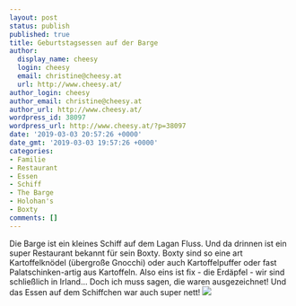 ```yaml
---
layout: post
status: publish
published: true
title: Geburtstagsessen auf der Barge
author:
  display_name: cheesy
  login: cheesy
  email: christine@cheesy.at
  url: http://www.cheesy.at/
author_login: cheesy
author_email: christine@cheesy.at
author_url: http://www.cheesy.at/
wordpress_id: 38097
wordpress_url: http://www.cheesy.at/?p=38097
date: '2019-03-03 20:57:26 +0000'
date_gmt: '2019-03-03 19:57:26 +0000'
categories:
- Familie
- Restaurant
- Essen
- Schiff
- The Barge
- Holohan's
- Boxty
comments: []
---
```

Die Barge ist ein kleines Schiff auf dem Lagan Fluss. Und da drinnen ist ein super Restaurant bekannt für sein Boxty. Boxty sind so eine art Kartoffelknödel (übergroße Gnocchi) oder auch Kartoffelpuffer oder fast Palatschinken-artig aus Kartoffeln. Also eins ist fix - die Erdäpfel - wir sind schließlich in Irland... Doch ich muss sagen, die waren ausgezeichnet!
Und das Essen auf dem Schiffchen war auch super nett!
[![](http://www.cheesy.at/wp-content/uploads/The-Barge-7.jpg)](http://www.cheesy.at/fotos/events/geburtstagsessen-auf-der-barge/)

